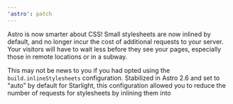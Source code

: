 ```yaml
---
'astro': patch
---
```


Astro is now smarter about CSS! Small stylesheets are now inlined by default, and no longer incur the cost of additional requests to your server. Your visitors will have to wait less before they see your pages, especially those in remote locations or in a subway.

This may not be news to you if you had opted using the `build.inlineStylesheets` configuration. Stabilized in Astro 2.6 and set to "auto" by default for Starlight, this configuration allowed you to reduce the number of requests for stylesheets by inlining them into <style> tags. The new default is "auto", which selects assets smaller than 4kB and includes them in the initial response.

To go back to the previous default behavior, change `build.inlineStylesheets` to "never".

```ts
import { defineConfig } from 'astro/config';

export default defineConfig({
	build: {
		inlineStylesheets: 'never',
	},
});
```
